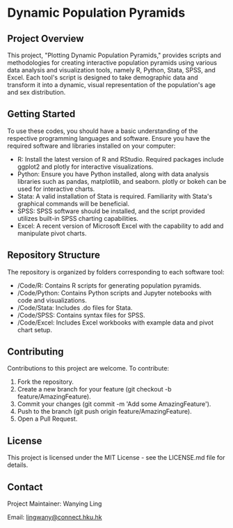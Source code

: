 # Dynamic Population Pyramids
## Project Overview
This project, "Plotting Dynamic Population Pyramids," provides scripts and methodologies for creating interactive population pyramids using various data analysis and visualization tools, namely R, Python, Stata, SPSS, and Excel. Each tool's script is designed to take demographic data and transform it into a dynamic, visual representation of the population's age and sex distribution.

## Getting Started
To use these codes, you should have a basic understanding of the respective programming languages and software. Ensure you have the required software and libraries installed on your computer:

- R: Install the latest version of R and RStudio. Required packages include ggplot2 and plotly for interactive visualizations.
- Python: Ensure you have Python installed, along with data analysis libraries such as pandas, matplotlib, and seaborn. plotly or bokeh can be used for interactive charts.
- Stata: A valid installation of Stata is required. Familiarity with Stata's graphical commands will be beneficial.
- SPSS: SPSS software should be installed, and the script provided utilizes built-in SPSS charting capabilities.
- Excel: A recent version of Microsoft Excel with the capability to add and manipulate pivot charts.

## Repository Structure
The repository is organized by folders corresponding to each software tool:
- /Code/R: Contains R scripts for generating population pyramids.
- /Code/Python: Contains Python scripts and Jupyter notebooks with code and visualizations.
- /Code/Stata: Includes .do files for Stata.
- /Code/SPSS: Contains syntax files for SPSS.
- /Code/Excel: Includes Excel workbooks with example data and pivot chart setup.

## Contributing
Contributions to this project are welcome. To contribute:

1. Fork the repository.
2. Create a new branch for your feature (git checkout -b feature/AmazingFeature).
3. Commit your changes (git commit -m 'Add some AmazingFeature').
4. Push to the branch (git push origin feature/AmazingFeature).
5. Open a Pull Request.

## License
This project is licensed under the MIT License - see the LICENSE.md file for details.

## Contact
Project Maintainer: Wanying Ling

Email: lingwany@connect.hku.hk
